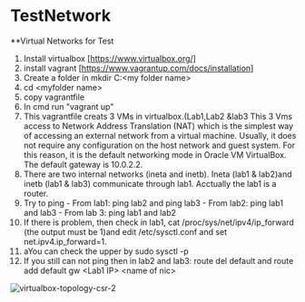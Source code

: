 # TestNetwork
**Virtual Networks for Test 
1. Install virtualbox [https://www.virtualbox.org/]
2. install vagrant  [https://www.vagrantup.com/docs/installation]
3. Create a folder in mkdir C:\<my folder name>
4. cd \<myfolder name\>
5.  copy vagrantfile
6. In cmd  run "vagrant up"
7.  This vagrantfile creats 3 VMs in virtualbox.(Lab1,Lab2 &lab3  This 3 Vms access to Network Address Translation (NAT) which is the simplest way of accessing an external network from a virtual machine. Usually, it does not require any configuration on the host network and guest system. For this reason, it is the default networking mode in Oracle VM VirtualBox. The default gateway is 10.0.2.2. 
8. There are two internal networks (ineta and inetb). Ineta (lab1 & lab2)and inetb (lab1 & lab3) communicate through lab1. Acctually the lab1 is a router. 
9. Try to ping
               - From lab1: ping lab2 and ping lab3
               - From lab2: ping lab1 and lab3
               - From lab 3: ping lab1 and lab2
10. If there is problem, then check in lab1, cat /proc/sys/net/ipv4/ip_forward (the output must be 1)and  edit /etc/sysctl.conf and set net.ipv4.ip_forward=1.
11. aYou can check the upper by sudo sysctl -p
12. If you still can not ping then in lab2 and lab3: route del default and route add default gw \<Lab1 IP\>  \<name of nic\>              
               
![virtualbox-topology-csr-2](https://user-images.githubusercontent.com/23523960/150632095-2a178597-94da-4d60-aef4-682d6c5723ae.png)
